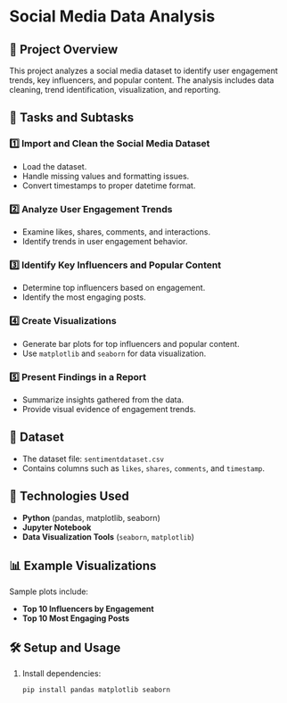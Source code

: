 # Social Media Data Analysis

## 📌 Project Overview

This project analyzes a social media dataset to identify user engagement trends, key influencers, and popular content. The analysis includes data cleaning, trend identification, visualization, and reporting.

## 📝 Tasks and Subtasks

### 1️⃣ Import and Clean the Social Media Dataset

- Load the dataset.
- Handle missing values and formatting issues.
- Convert timestamps to proper datetime format.

### 2️⃣ Analyze User Engagement Trends

- Examine likes, shares, comments, and interactions.
- Identify trends in user engagement behavior.

### 3️⃣ Identify Key Influencers and Popular Content

- Determine top influencers based on engagement.
- Identify the most engaging posts.

### 4️⃣ Create Visualizations

- Generate bar plots for top influencers and popular content.
- Use `matplotlib` and `seaborn` for data visualization.

### 5️⃣ Present Findings in a Report

- Summarize insights gathered from the data.
- Provide visual evidence of engagement trends.

## 📂 Dataset

- The dataset file: `sentimentdataset.csv`
- Contains columns such as `likes`, `shares`, `comments`, and `timestamp`.

## 🚀 Technologies Used

- **Python** (pandas, matplotlib, seaborn)
- **Jupyter Notebook**
- **Data Visualization Tools** (`seaborn`, `matplotlib`)

## 📊 Example Visualizations

Sample plots include:

- **Top 10 Influencers by Engagement**
- **Top 10 Most Engaging Posts**

## 🛠 Setup and Usage

1. Install dependencies:
   ```bash
   pip install pandas matplotlib seaborn
   ```
